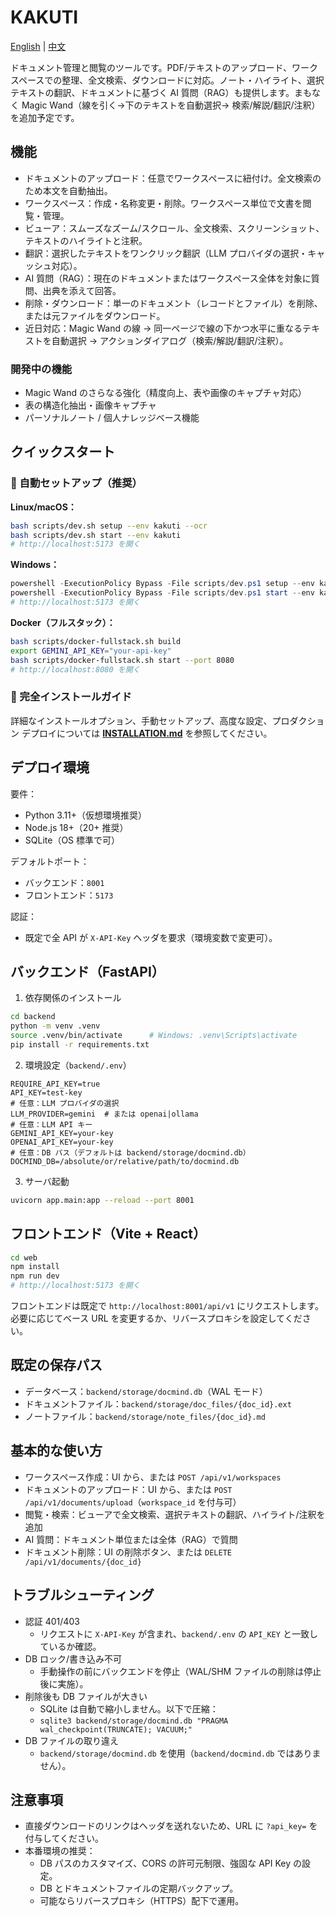 # KAKUTI

[English](README.en.md) | [中文](README.cn.md)

ドキュメント管理と閲覧のツールです。PDF/テキストのアップロード、ワークスペースでの整理、全文検索、ダウンロードに対応。ノート・ハイライト、選択テキストの翻訳、ドキュメントに基づく AI 質問（RAG）も提供します。まもなく Magic Wand（線を引く→下のテキストを自動選択→ 検索/解説/翻訳/注釈）を追加予定です。

## 機能

- ドキュメントのアップロード：任意でワークスペースに紐付け。全文検索のため本文を自動抽出。
- ワークスペース：作成・名称変更・削除。ワークスペース単位で文書を閲覧・管理。
- ビューア：スムーズなズーム/スクロール、全文検索、スクリーンショット、テキストのハイライトと注釈。
- 翻訳：選択したテキストをワンクリック翻訳（LLM プロバイダの選択・キャッシュ対応）。
- AI 質問（RAG）：現在のドキュメントまたはワークスペース全体を対象に質問、出典を添えて回答。
- 削除・ダウンロード：単一のドキュメント（レコードとファイル）を削除、または元ファイルをダウンロード。
- 近日対応：Magic Wand の線 → 同一ページで線の下かつ水平に重なるテキストを自動選択 → アクションダイアログ（検索/解説/翻訳/注釈）。

### 開発中の機能

- Magic Wand のさらなる強化（精度向上、表や画像のキャプチャ対応）
- 表の構造化抽出・画像キャプチャ
- パーソナルノート / 個人ナレッジベース機能

## クイックスタート

### 🚀 自動セットアップ（推奨）

**Linux/macOS：**
```bash
bash scripts/dev.sh setup --env kakuti --ocr
bash scripts/dev.sh start --env kakuti
# http://localhost:5173 を開く
```

**Windows：**
```powershell
powershell -ExecutionPolicy Bypass -File scripts/dev.ps1 setup --env kakuti --ocr
powershell -ExecutionPolicy Bypass -File scripts/dev.ps1 start --env kakuti
# http://localhost:5173 を開く
```

**Docker（フルスタック）：**
```bash
bash scripts/docker-fullstack.sh build
export GEMINI_API_KEY="your-api-key"
bash scripts/docker-fullstack.sh start --port 8080
# http://localhost:8080 を開く
```

### 📖 完全インストールガイド

詳細なインストールオプション、手動セットアップ、高度な設定、プロダクション デプロイについては **[INSTALLATION.md](INSTALLATION.md)** を参照してください。

## デプロイ環境

要件：

- Python 3.11+（仮想環境推奨）
- Node.js 18+（20+ 推奨）
- SQLite（OS 標準で可）

デフォルトポート：

- バックエンド：`8001`
- フロントエンド：`5173`

認証：

- 既定で全 API が `X-API-Key` ヘッダを要求（環境変数で変更可）。

## バックエンド（FastAPI）

1) 依存関係のインストール

```bash
cd backend
python -m venv .venv
source .venv/bin/activate      # Windows: .venv\Scripts\activate
pip install -r requirements.txt
```

2) 環境設定（`backend/.env`）

```env
REQUIRE_API_KEY=true
API_KEY=test-key
# 任意：LLM プロバイダの選択
LLM_PROVIDER=gemini  # または openai|ollama
# 任意：LLM API キー
GEMINI_API_KEY=your-key
OPENAI_API_KEY=your-key
# 任意：DB パス（デフォルトは backend/storage/docmind.db）
DOCMIND_DB=/absolute/or/relative/path/to/docmind.db
```

3) サーバ起動

```bash
uvicorn app.main:app --reload --port 8001
```

## フロントエンド（Vite + React）

```bash
cd web
npm install
npm run dev
# http://localhost:5173 を開く
```

フロントエンドは既定で `http://localhost:8001/api/v1` にリクエストします。必要に応じてベース URL を変更するか、リバースプロキシを設定してください。

## 既定の保存パス

- データベース：`backend/storage/docmind.db`（WAL モード）
- ドキュメントファイル：`backend/storage/doc_files/{doc_id}.ext`
- ノートファイル：`backend/storage/note_files/{doc_id}.md`

## 基本的な使い方

- ワークスペース作成：UI から、または `POST /api/v1/workspaces`
- ドキュメントのアップロード：UI から、または `POST /api/v1/documents/upload`（`workspace_id` を付与可）
- 閲覧・検索：ビューアで全文検索、選択テキストの翻訳、ハイライト/注釈を追加
- AI 質問：ドキュメント単位または全体（RAG）で質問
- ドキュメント削除：UI の削除ボタン、または `DELETE /api/v1/documents/{doc_id}`

## トラブルシューティング

- 認証 401/403
  - リクエストに `X-API-Key` が含まれ、`backend/.env` の `API_KEY` と一致しているか確認。
- DB ロック/書き込み不可
  - 手動操作の前にバックエンドを停止（WAL/SHM ファイルの削除は停止後に実施）。
- 削除後も DB ファイルが大きい
  - SQLite は自動で縮小しません。以下で圧縮：
  - `sqlite3 backend/storage/docmind.db "PRAGMA wal_checkpoint(TRUNCATE); VACUUM;"`
- DB ファイルの取り違え
  - `backend/storage/docmind.db` を使用（`backend/docmind.db` ではありません）。

## 注意事項

- 直接ダウンロードのリンクはヘッダを送れないため、URL に `?api_key=` を付与してください。
- 本番環境の推奨：
  - DB パスのカスタマイズ、CORS の許可元制限、強固な API Key の設定。
  - DB とドキュメントファイルの定期バックアップ。
  - 可能ならリバースプロキシ（HTTPS）配下で運用。
